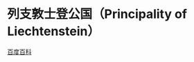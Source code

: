 # 列支敦士登公国（Principality of Liechtenstein）

[百度百科](https://baike.baidu.com/item/%E5%88%97%E6%94%AF%E6%95%A6%E5%A3%AB%E7%99%BB/421880)